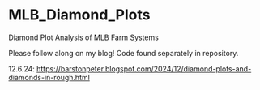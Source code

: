# MLB_Diamond_Plots
Diamond Plot Analysis of MLB Farm Systems

Please follow along on my blog! Code found separately in repository. 

12.6.24: https://barstonpeter.blogspot.com/2024/12/diamond-plots-and-diamonds-in-rough.html
